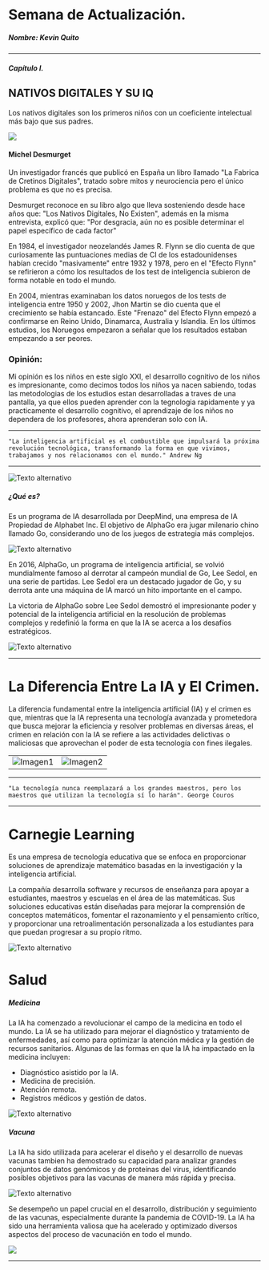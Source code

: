 <h1>Semana de Actualización.</h1>
<h5>Nombre: Kevin Quito</h5>
<hr>
<h5>Capítulo I.</h5>
<h2> NATIVOS DIGITALES Y SU IQ</h2>

<p>Los nativos digitales son los primeros niños con un coeficiente intelectual más bajo que sus padres.</p>

![](https://c.files.bbci.co.uk/103B2/production/_114928466_gettyimages-843840540.jpg)

<h4>Michel Desmurget</h4>

<p>Un investigador francés que publicó en España un libro llamado "La Fabrica de Cretinos Digitales", tratado sobre mitos y neurociencia pero el único problema es que no es precisa.</p>


<p>Desmurget reconoce en su libro algo que lleva sosteniendo desde hace años que: "Los Nativos Digitales, No Existen", además en la misma entrevista, explicó que: "Por desgracia, aún no es posible determinar el papel específico de cada factor"</p>


<p>En 1984, el investigador  neozelandés James R. Flynn se dio cuenta de que curiosamente las puntuaciones medias de CI de los estadounidenses habían crecido "masivamente" entre 1932 y 1978, pero en el "Efecto Flynn"
se refirieron a cómo los resultados de los test de inteligencia subieron de forma notable en todo el mundo.</p>


<p>En 2004, mientras examinaban los datos noruegos de los tests de inteligencia entre 1950 y 2002, Jhon Martin se dio cuenta que el crecimiento se había estancado. Este "Frenazo" del Efecto Flynn empezó a confirmarse en Reino Unido, Dinamarca, Australia y Islandia. En los últimos estudios, los Noruegos empezaron a señalar que los resultados estaban empezando a ser peores.</p>

<h3>Opinión:</h3>
<p>Mi opinión es los niños en este siglo XXI, el desarrollo cognitivo de los niños es impresionante, como decimos todos los niños ya nacen sabiendo, todas las metodologias de los estudios estan desarrolladas a traves de una pantalla, ya que ellos pueden aprender con la tegnologia rapidamente y ya practicamente el desarrollo cognitivo, el aprendizaje de los niños no dependera de los profesores, ahora aprenderan solo con IA.</p>

<hr>

```
"La inteligencia artificial es el combustible que impulsará la próxima revolución tecnológica, transformando la forma en que vivimos, trabajamos y nos relacionamos con el mundo." Andrew Ng
```

<hr>

![Texto alternativo](https://seeklogo.com/images/A/alpha-go-logo-C73455A795-seeklogo.com.png)

<h5>¿Qué es?</h5>
<p>Es un programa de IA desarrollada por DeepMind, una empresa de IA Propiedad de Alphabet Inc. El objetivo de AlphaGo era jugar milenario chino llamado Go, considerando uno de los juegos de estrategia más complejos.</p>

![Texto alternativo](https://cdn.futura-sciences.com/sources/images/alphago_def.jpg)

<p>En 2016, AlphaGo, un programa de inteligencia artificial, se volvió mundialmente famoso al derrotar al campeón mundial de Go, Lee Sedol, en una serie de partidas. Lee Sedol era un destacado jugador de Go, y su derrota ante una máquina de IA marcó un hito importante en el campo.</p>

<p>La victoria de AlphaGo sobre Lee Sedol demostró el impresionante poder y potencial de la inteligencia artificial en la resolución de problemas complejos y redefinió la forma en que la IA se acerca a los desafíos estratégicos.</p>

![Texto alternativo](https://i.blogs.es/46009f/1366_2000/1366_2000.jpg)

<hr>

<h1>La Diferencia Entre La IA y El Crimen. </h1>

<p> La diferencia fundamental entre la inteligencia artificial (IA) y el crimen es que, mientras que la IA representa una tecnología avanzada y prometedora que busca mejorar la eficiencia y resolver problemas en diversas áreas, el crimen en relación con la IA se refiere a las actividades delictivas o maliciosas que aprovechan el poder de esta tecnología con fines ilegales.</p>

| | |
|:---------------:|:--------------:|
| ![Imagen1](https://mercado.com.ar/wp/wp-content/uploads/2021/04/ARP.jpg) | ![Imagen2](https://imagenes.muyinteresante.es/files/composte_image/uploads/2023/05/22/646b32dc07d11.jpeg) |

<hr>

```
"La tecnología nunca reemplazará a los grandes maestros, pero los maestros que utilizan la tecnología sí lo harán". George Couros
 ```
<hr>

<h1>Carnegie Learning </h1>

<p>Es una empresa de tecnología educativa que se enfoca en proporcionar soluciones de aprendizaje matemático basadas en la investigación y la inteligencia artificial.</p>

<p>La compañía desarrolla software y recursos de enseñanza para apoyar a estudiantes, maestros y escuelas en el área de las matemáticas. Sus soluciones educativas están diseñadas para mejorar la comprensión de conceptos matemáticos, fomentar el razonamiento y el pensamiento crítico, y proporcionar una retroalimentación personalizada a los estudiantes para que puedan progresar a su propio ritmo. </p>

![Texto alternativo](https://resizer.iproimg.com/unsafe/880x/filters:format(webp)/https://assets.iproup.com/assets/jpg/2019/12/7689.jpg)

<h1>Salud</h1>
<h5>Medicina</h5>
<p>La IA ha comenzado a revolucionar el campo de la medicina en todo el mundo. La IA se ha utilizado para mejorar el diagnóstico y tratamiento de enfermedades, así como para optimizar la atención médica y la gestión de recursos sanitarios.
Algunas de las formas en que la IA ha impactado en la medicina incluyen:</p> 

  - Diagnóstico asistido por la IA.
  - Medicina de precisión.
  - Atención remota.
  - Registros médicos y gestión de datos.
  
![Texto alternativo](https://www.giztab.com/wp-content/uploads/2017/08/inteligencia-artificial-en-medicina.jpg)

<h5>Vacuna</h5>

La IA ha sido utilizada para acelerar el diseño y el desarrollo de nuevas vacunas tambien ha demostrado su capacidad para analizar grandes conjuntos de datos genómicos y de proteínas del virus, identificando posibles objetivos para las vacunas de manera más rápida y precisa.

![Texto alternativo](https://www.dell.com/wp-uploads/2019/07/Inteligencia-Artificial-vacuna-gripe.jpg)

Se desempeño un papel crucial en el desarrollo, distribución y seguimiento de las vacunas, especialmente durante la pandemia de COVID-19. La IA ha sido una herramienta valiosa que ha acelerado y optimizado diversos aspectos del proceso de vacunación en todo el mundo.

![](https://elglobal.es/wp-content/uploads/2020/12/GettyImages-1220059380.jpg)

<hr>

